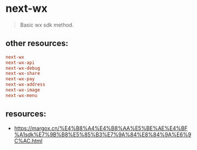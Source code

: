 # next-wx
> Basic wx sdk method.


## other resources:
```conf
next-wx
next-wx-api
next-wx-debug
next-wx-share
next-wx-pay
next-wx-address
next-wx-image
next-wx-menu
```

## resources:
+ https://margox.cn/%E4%B8%A4%E4%B8%AA%E5%BE%AE%E4%BF%A1sdk%E7%9B%B8%E5%85%B3%E7%9A%84%E8%84%9A%E6%9C%AC.html
